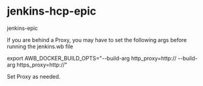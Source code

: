 # jenkins-hcp-epic
jenkins-epic

If you are behind a Proxy, you may have to set the following args before running the jenkins.wb file

export AWB_DOCKER_BUILD_OPTS="--build-arg http_proxy=http://<proxy> --build-arg https_proxy=http://<proxy>"

Set Proxy as needed.
